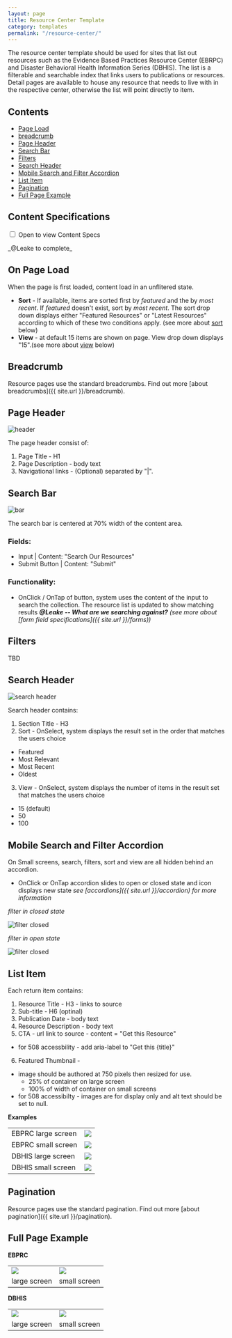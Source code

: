 ```yaml
---
layout: page
title: Resource Center Template
category: templates
permalink: "/resource-center/"
---
```


The resource center template should be used for sites that list out resources such as the Evidence Based Practices Resource Center (EBRPC) and Disaster Behavioral Health Information Series (DBHIS). The list is a filterable and searchable index that links users to publications or resources. Detail pages are available to house any resource that needs to live with in the respective center, otherwise the list will point directly to item.

## Contents
- [Page Load](#load)
- [breadcrumb](#breadcrumb)
- [Page Header](#header)
- [Search Bar](#bar)
- [Filters](#filters)
- [Search Header](#search)
- [Mobile Search and Filter Accordion](#mobile)
- [List Item](#item)
- [Pagination](#pagination)
- [Full Page Example](#example)


## Content Specifications
<div class="accordion">
    <div class="option">
      <input type="checkbox" id="toggle1" class="toggle" />
      <label class="title" for="toggle1">Open to view Content Specs
      </label>
      <div class="content">
        <p>_@Leake to complete_</p>
      </div>
    </div>
</div>

<a href="load"></a>
## On Page Load
When the page is first loaded, content load in an unflitered state.
- **Sort** - If available, items are sorted first by _featured_ and the by _most recent_. If _featured_ doesn't exist, sort by _most recent_. The sort drop down displays either "Featured Resources" or "Latest Resources" according to which of these two conditions apply. (see more about [sort](#search) below)
- **View** - at default 15 items are shown on page. View drop down displays "15".(see more about [view](#search) below)

<a href="breadcrumb"></a>
## Breadcrumb

Resource pages use the standard breadcrumbs. Find out more [about breadcrumbs]({{ site.url }}/breadcrumb).

<a href="header"></a>
##  Page Header
![header](../assets/img/resource-center/page-header.png)

The page header consist of:
1. Page Title - H1
2. Page Description - body text
3. Navigational links - (Optional) separated by "\|".

<a href="bar"></a>
## Search Bar
![bar](../assets/img/resource-center/search-bar.png)

The search bar is centered at 70% width of the content area.
### Fields:
- Input \| Content: "Search Our Resources"
- Submit Button \| Content: "Submit"

### Functionality:
- OnClick / OnTap of button, system uses the content of the input to search the collection. The resource list is updated to show matching results
**_@Leake -- What are we searching against?_**
_(see more about [form field specifications]({{ site.url }}/forms))_


<a href="filters"></a>
## Filters
TBD


<a href="search"></a>
## Search Header
![search header](../assets/img/resource-center/search-header.png)

Search header contains:
1. Section Title - H3
2. Sort - OnSelect, system displays the result set in the order that matches the users choice
  - Featured
  - Most Relevant 
  - Most Recent
  - Oldest
3. View - OnSelect, system displays the number of items in the result set that matches the users choice
  - 15 (default)
  - 50
  - 100


<a href="mobile"></a>
## Mobile Search and Filter Accordion
On Small screens, search, filters, sort and view are all hidden behind an accordion.
- OnClick or OnTap accordion slides to open or closed state and icon displays new state
_see [accordions]({{ site.url }}/accordion) for more information_


*filter in closed state*

![filter closed](../assets/img/resource-center/mobile-filter-closed.png)


*filter in open state*

![filter closed](../assets/img/resource-center/mobile-filter-open.png)



<a href="item"></a>
## List Item
Each return item contains:
1. Resource Title - H3 - links to source
2. Sub-title - H6 (optinal)
3. Publication Date - body text
4. Resource Description - body text
5. CTA - url link to source - content =  "Get this Resource"
- for 508 accessbility - add aria-label to "Get this {title}"
6. Featured Thumbnail -
  - image should be authored at 750 pixels then resized for use.
    - 25% of container on large screen
    - 100% of width of container on small screens
  - for 508 accessibilty - images are for display only and alt text should be set to null.

**Examples**
<table>
  <tr>
    <td>EBPRC large screen</td>
    <td><img src="../assets/img/resource-center/return-item-ebrc.png"></td>
  </tr>
  <tr>
    <td>EBPRC small screen</td>
    <td><img src="../assets/img/resource-center/mobile-return-item-ebrc.png"></td>
  </tr>
  <tr>
    <td>DBHIS large screen</td>
    <td><img src="../assets/img/resource-center/return-item-dbhis.png"></td>
  </tr>
  <tr>
    <td>DBHIS small screen</td>
    <td><img src="../assets/img/resource-center/mobile-return-item-dbhis.png"></td>
  </tr>
</table>



<a href="pagination"></a>
## Pagination

Resource pages use the standard pagination. Find out more [about pagination]({{ site.url }}/pagination).

<a href="example"></a>
## Full Page Example
**EBPRC**
<table>
  <tr>
    <td><img src="../assets/img/resource-center/thumb-ebprc-concept.png"></td>
    <td><img src="../assets/img/resource-center/thumb-sm-ebprc-concept.png"></td>
  </tr>
  <tr>
    <td>large screen</td>
    <td>small screen</td>
  </tr>
</table>

**DBHIS**
<table>
  <tr>
    <td><img src="../assets/img/resource-center/thumb-dbhis-concept.png"></td>
    <td><img src="../assets/img/resource-center/thumb-sm-dbhis-concept.png"></td>
  </tr>
  <tr>
    <td>large screen</td>
    <td>small screen</td>
  </tr>
</table>
